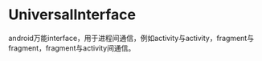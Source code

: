 # UniversalInterface
android万能interface，用于进程间通信，例如activity与activity，fragment与fragment，fragment与activity间通信。
